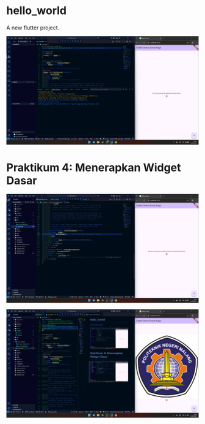 # hello_world

A new flutter project.

![alt text](images/01.png)

# Praktikum 4: Menerapkan Widget Dasar

![alt text](images/02.png)

![alt text](images/03.png)